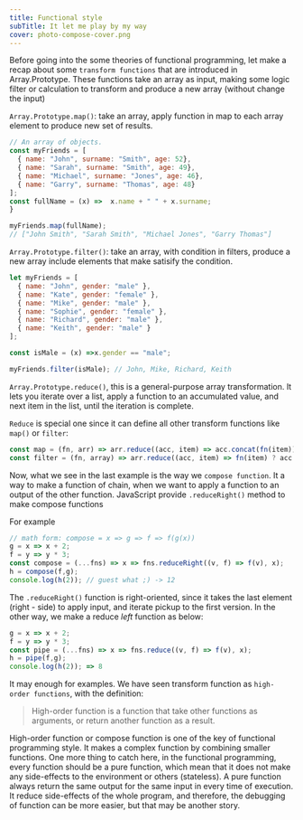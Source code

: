 ```yaml
---
title: Functional style
subTitle: It let me play by my way
cover: photo-compose-cover.png
---
```


Before going into the some theories of functional programming, let make a recap about some `transform functions` that are introduced in Array.Prototype. These functions take an array as input, making some logic filter or calculation to transform and produce a new array (without change the input)

`Array.Prototype.map()`: take an array, apply function in map to each array element to produce new set of results.

```js
// An array of objects.
const myFriends = [
  { name: "John", surname: "Smith", age: 52},  
  { name: "Sarah", surname: "Smith", age: 49},  
  { name: "Michael", surname: "Jones", age: 46},  
  { name: "Garry", surname: "Thomas", age: 48}
];
const fullName = (x) =>  x.name + " " + x.surname;
}

myFriends.map(fullName);
// ["John Smith", "Sarah Smith", "Michael Jones", "Garry Thomas"]
```


`Array.Prototype.filter()`: take an array, with condition in filters, produce a new array include elements that make satisify the condition.

```js
let myFriends = [
  { name: "John", gender: "male" },
  { name: "Kate", gender: "female" },
  { name: "Mike", gender: "male" },
  { name: "Sophie", gender: "female" },
  { name: "Richard", gender: "male" },
  { name: "Keith", gender: "male" }
];

const isMale = (x) =>x.gender == "male";

myFriends.filter(isMale); // John, Mike, Richard, Keith
```

`Array.Prototype.reduce()`, this is a general-purpose array transformation.  It lets you iterate over a list, apply a function to an accumulated value, and next item in the list, until the iteration is complete.

`Reduce` is special one since it can define all other transform functions like `map()` or `filter`:

```js
const map = (fn, arr) => arr.reduce((acc, item) => acc.concat(fn(item)), []);
const filter = (fn, array) => arr.reduce((acc, item) => fn(item) ? acc.concat(item) : acc,, []);
```

Now, what we see in the last example is the way we `compose function`. It a way to make a function of chain, when we want to apply a function to an output of the other function. JavaScript provide `.reduceRight()` method to make compose functions

For example

```js
// math form: compose = x => g => f => f(g(x)) 
g = x => x + 2;
f = y => y * 3;
const compose = (...fns) => x => fns.reduceRight((v, f) => f(v), x); 
h = compose(f,g);
console.log(h(2)); // guest what ;) -> 12
```

The `.reduceRight()` function is right-oriented, since it takes the last element (right - side) to apply input, and iterate pickup to the first version. In the other way, we make a reduce *left* function as below:

```js
g = x => x + 2;
f = y => y * 3;
const pipe = (...fns) => x => fns.reduce((v, f) => f(v), x);
h = pipe(f,g);
console.log(h(2)); => 8
```

It may enough for examples. We have seen transform function as `high-order functions`, with the definition:

> High-order function is a function that take other functions as arguments, or return another function as a result.  

High-order function or compose function is one of the key of functional programming style. It makes a complex function by combining smaller functions.  One more thing to catch here, in the functional programming, every function should be a pure function, which mean that it does not make any side-effects to the environment or others (stateless). A pure function always return the same output for the same input in every time of execution. It reduce side-effects of the whole program, and therefore, the debugging of function can be more easier, but that may be another story.